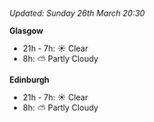 *Updated: Sunday 26th March 20:30*

**Glasgow**

* 21h - 7h: :sunny: Clear
* 8h: :partly_sunny: Partly Cloudy

**Edinburgh**

* 21h - 7h: :sunny: Clear
* 8h: :partly_sunny: Partly Cloudy
